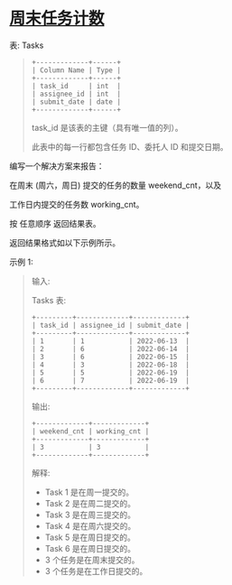 #  [周末任务计数](https://leetcode.cn/problems/tasks-count-in-the-weekend)

表: Tasks
> ```
> +-------------+------+
> | Column Name | Type |
> +-------------+------+
> | task_id     | int  |
> | assignee_id | int  |
> | submit_date | date |
> +-------------+------+
> ```
> task_id 是该表的主键（具有唯一值的列）。
> 
> 此表中的每一行都包含任务 ID、委托人 ID 和提交日期。
 

编写一个解决方案来报告：

在周末 (周六，周日) 提交的任务的数量 weekend_cnt，以及

工作日内提交的任务数 working_cnt。

按 任意顺序 返回结果表。

返回结果格式如以下示例所示。

 

示例 1:

> 输入: 
> 
> Tasks 表:
> ```
> +---------+-------------+-------------+
> | task_id | assignee_id | submit_date |
> +---------+-------------+-------------+
> | 1       | 1           | 2022-06-13  |
> | 2       | 6           | 2022-06-14  |
> | 3       | 6           | 2022-06-15  |
> | 4       | 3           | 2022-06-18  |
> | 5       | 5           | 2022-06-19  |
> | 6       | 7           | 2022-06-19  |
> +---------+-------------+-------------+
> ```
> 输出: 
> ```
> +-------------+-------------+
> | weekend_cnt | working_cnt |
> +-------------+-------------+
> | 3           | 3           |
> +-------------+-------------+
> ```
> 解释: 
> 
> - Task 1 是在周一提交的。
> - Task 2 是在周二提交的。
> - Task 3 是在周三提交的。
> - Task 4 是在周六提交的。
> - Task 5 是在周日提交的。
> - Task 6 是在周日提交的。
> - 3 个任务是在周末提交的。
> - 3 个任务是在工作日提交的。